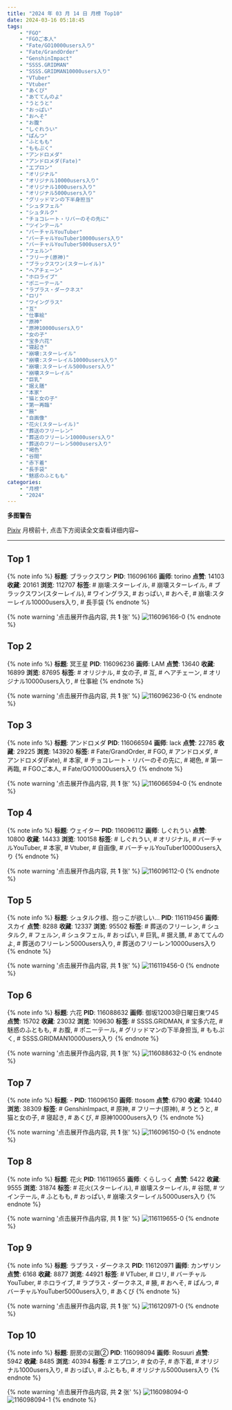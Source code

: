 ```yaml
---
title: "2024 年 03 月 14 日 月榜 Top10"
date: 2024-03-16 05:18:45
tags:
    - "FGO"
    - "FGOご本人"
    - "Fate/GO10000users入り"
    - "Fate/GrandOrder"
    - "GenshinImpact"
    - "SSSS.GRIDMAN"
    - "SSSS.GRIDMAN10000users入り"
    - "VTuber"
    - "Vtuber"
    - "あくび"
    - "あててんのよ"
    - "うとうと"
    - "おっぱい"
    - "おへそ"
    - "お腹"
    - "しぐれうい"
    - "ぱんつ"
    - "ふともも"
    - "ももぷく"
    - "アンドロメダ"
    - "アンドロメダ(Fate)"
    - "エプロン"
    - "オリジナル"
    - "オリジナル10000users入り"
    - "オリジナル1000users入り"
    - "オリジナル5000users入り"
    - "グリッドマンの下半身担当"
    - "シュタフェル"
    - "シュタルク"
    - "チョコレート・リバーのその先に"
    - "ツインテール"
    - "バーチャルYouTuber"
    - "バーチャルYouTuber10000users入り"
    - "バーチャルYouTuber5000users入り"
    - "フェルン"
    - "フリーナ(原神)"
    - "ブラックスワン(スターレイル)"
    - "ヘアチェーン"
    - "ホロライブ"
    - "ポニーテール"
    - "ラプラス・ダークネス"
    - "ロリ"
    - "ワイングラス"
    - "互"
    - "仕事絵"
    - "原神"
    - "原神10000users入り"
    - "女の子"
    - "宝多六花"
    - "寝起き"
    - "崩壊:スターレイル"
    - "崩壊:スターレイル10000users入り"
    - "崩壊:スターレイル5000users入り"
    - "崩壊スターレイル"
    - "巨乳"
    - "据え膳"
    - "本家"
    - "猫と女の子"
    - "第一再臨"
    - "腋"
    - "自画像"
    - "花火(スターレイル)"
    - "葬送のフリーレン"
    - "葬送のフリーレン10000users入り"
    - "葬送のフリーレン5000users入り"
    - "褐色"
    - "谷間"
    - "赤下着"
    - "長手袋"
    - "魅惑のふともも"
categories:
    - "月榜"
    - "2024"
---
```


<i class="fa fa-triangle-exclamation"></i>**多图警告**<i class="fa fa-triangle-exclamation"></i>

[Pixiv](https://www.pixiv.net/) 月榜前十, 点击下方阅读全文查看详细内容~

<!-- more -->

---

## Top 1

{% note info %}
**标题**: ブラックスワン
**PID**: 116096166 **画师**: torino
**点赞**: 14103 **收藏**: 20161 **浏览**: 112707
**标签**: # 崩壊:スターレイル, # 崩壊スターレイル, # ブラックスワン(スターレイル), # ワイングラス, # おっぱい, # おへそ, # 崩壊:スターレイル10000users入り, # 長手袋
{% endnote %}

{% note warning '点击展开作品内容, 共 **1** 张' %}
![116096166-0](https://i.pixiv.re/img-original/img/2024/02/16/00/00/11/116096166_p0.jpg)
{% endnote %}

## Top 2

{% note info %}
**标题**: 冥王星
**PID**: 116096236 **画师**: LAM
**点赞**: 13640 **收藏**: 16899 **浏览**: 87695
**标签**: # オリジナル, # 女の子, # 互, # ヘアチェーン, # オリジナル10000users入り, # 仕事絵
{% endnote %}

{% note warning '点击展开作品内容, 共 **1** 张' %}
![116096236-0](https://i.pixiv.re/img-original/img/2024/02/16/00/00/22/116096236_p0.jpg)
{% endnote %}

## Top 3

{% note info %}
**标题**: アンドロメダ
**PID**: 116066594 **画师**: lack
**点赞**: 22785 **收藏**: 29225 **浏览**: 143920
**标签**: # Fate/GrandOrder, # FGO, # アンドロメダ, # アンドロメダ(Fate), # 本家, # チョコレート・リバーのその先に, # 褐色, # 第一再臨, # FGOご本人, # Fate/GO10000users入り
{% endnote %}

{% note warning '点击展开作品内容, 共 **1** 张' %}
![116066594-0](https://i.pixiv.re/img-original/img/2024/02/15/00/00/24/116066594_p0.png)
{% endnote %}

## Top 4

{% note info %}
**标题**: ウェイター
**PID**: 116096112 **画师**: しぐれうい
**点赞**: 10800 **收藏**: 14433 **浏览**: 100158
**标签**: # しぐれうい, # オリジナル, # バーチャルYouTuber, # 本家, # Vtuber, # 自画像, # バーチャルYouTuber10000users入り
{% endnote %}

{% note warning '点击展开作品内容, 共 **1** 张' %}
![116096112-0](https://i.pixiv.re/img-original/img/2024/02/16/00/00/02/116096112_p0.jpg)
{% endnote %}

## Top 5

{% note info %}
**标题**: シュタルク様、抱っこが欲しい…
**PID**: 116119456 **画师**: スカイ
**点赞**: 8288 **收藏**: 12337 **浏览**: 95502
**标签**: # 葬送のフリーレン, # シュタルク, # フェルン, # シュタフェル, # おっぱい, # 巨乳, # 据え膳, # あててんのよ, # 葬送のフリーレン5000users入り, # 葬送のフリーレン10000users入り
{% endnote %}

{% note warning '点击展开作品内容, 共 **1** 张' %}
![116119456-0](https://i.pixiv.re/img-original/img/2024/02/16/21/54/42/116119456_p0.jpg)
{% endnote %}

## Top 6

{% note info %}
**标题**: 六花
**PID**: 116088632 **画师**: 御坂12003@日曜日東ワ45
**点赞**: 15702 **收藏**: 23032 **浏览**: 109630
**标签**: # SSSS.GRIDMAN, # 宝多六花, # 魅惑のふともも, # お腹, # ポニーテール, # グリッドマンの下半身担当, # ももぷく, # SSSS.GRIDMAN10000users入り
{% endnote %}

{% note warning '点击展开作品内容, 共 **1** 张' %}
![116088632-0](https://i.pixiv.re/img-original/img/2024/02/15/20/02/46/116088632_p0.jpg)
{% endnote %}

## Top 7

{% note info %}
**标题**: -
**PID**: 116096150 **画师**: ttosom
**点赞**: 6790 **收藏**: 10440 **浏览**: 38309
**标签**: # GenshinImpact, # 原神, # フリーナ(原神), # うとうと, # 猫と女の子, # 寝起き, # あくび, # 原神10000users入り
{% endnote %}

{% note warning '点击展开作品内容, 共 **1** 张' %}
![116096150-0](https://i.pixiv.re/img-original/img/2024/02/16/00/00/08/116096150_p0.jpg)
{% endnote %}

## Top 8

{% note info %}
**标题**: 花火
**PID**: 116119655 **画师**: くらしっく
**点赞**: 5422 **收藏**: 9555 **浏览**: 31874
**标签**: # 花火(スターレイル), # 崩壊スターレイル, # 谷間, # ツインテール, # ふともも, # おっぱい, # 崩壊:スターレイル5000users入り
{% endnote %}

{% note warning '点击展开作品内容, 共 **1** 张' %}
![116119655-0](https://i.pixiv.re/img-original/img/2024/02/16/22/00/09/116119655_p0.jpg)
{% endnote %}

## Top 9

{% note info %}
**标题**: ラプラス・ダークネス
**PID**: 116120971 **画师**: カンザリン
**点赞**: 6168 **收藏**: 8877 **浏览**: 44921
**标签**: # VTuber, # ロリ, # バーチャルYouTuber, # ホロライブ, # ラプラス・ダークネス, # 腋, # おへそ, # ぱんつ, # バーチャルYouTuber5000users入り, # あくび
{% endnote %}

{% note warning '点击展开作品内容, 共 **1** 张' %}
![116120971-0](https://i.pixiv.re/img-original/img/2024/02/16/22/41/01/116120971_p0.png)
{% endnote %}

## Top 10

{% note info %}
**标题**: 厨房の災難②
**PID**: 116098094 **画师**: Rosuuri
**点赞**: 5942 **收藏**: 8485 **浏览**: 40394
**标签**: # エプロン, # 女の子, # 赤下着, # オリジナル1000users入り, # おっぱい, # ふともも, # オリジナル5000users入り
{% endnote %}

{% note warning '点击展开作品内容, 共 **2** 张' %}
![116098094-0](https://i.pixiv.re/img-original/img/2024/02/16/00/54/23/116098094_p0.jpg)
![116098094-1](https://i.pixiv.re/img-original/img/2024/02/16/00/54/23/116098094_p1.jpg)
{% endnote %}
